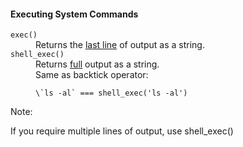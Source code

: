 #### Executing System Commands

<dl>
	<dt class="fragment" data-fragment-index="0"><code>exec()</code></dt>
	<dd class="fragment" data-fragment-index="0">Returns the <u>last line</u> of output as a string.</dd>
	<dt class="fragment" data-fragment-index="1"><code>shell_exec()</code></dt>
	<dd class="fragment" data-fragment-index="1">Returns <u>full</u> output as a string.</dd>
	<dd class="fragment" data-fragment-index="2">Same as backtick operator:
		<pre><code class="lang-php">\`ls -al` === shell_exec('ls -al')</code></pre>
	</dd>
</dl>


Note:

If you require multiple lines of output, use shell_exec()
